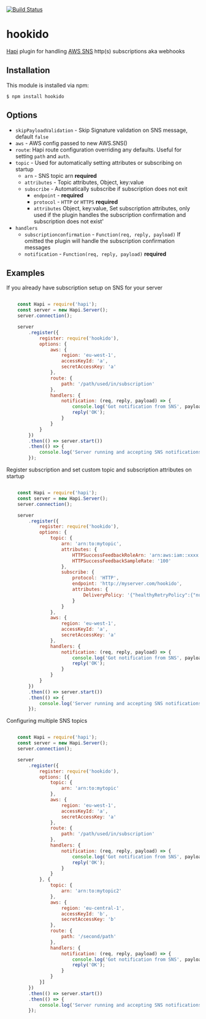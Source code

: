 [![Build Status](https://travis-ci.org/martinj/hookido.svg?branch=master)](https://travis-ci.org/martinj/hookido)

# hookido

[Hapi](http://hapijs.com) plugin for handling [AWS SNS](https://aws.amazon.com/sns/) http(s) subscriptions aka webhooks

## Installation

This module is installed via npm:

	$ npm install hookido

## Options

- `skipPayloadValidation` - Skip Signature validation on SNS message, default `false`
- `aws` - AWS config passed to new AWS.SNS()
- `route`: Hapi route configuration overriding any defaults. Useful for setting `path` and `auth`.
- `topic` - Used for automatically setting attributes or subscribing on startup
    - `arn` - SNS topic arn **required**
    - `attributes` - Topic attributes, Object, key:value
    - `subscribe` - Automatically subscribe if subscription does not exit
    	- `endpoint` - **required**
    	- `protocol` - `HTTP` or `HTTPS` **required**
    	- `attributes` Object, key:value, Set subscription attributes, only used if the plugin handles the subscription confirmation and subscription does not exist'
- `handlers`
    - `subscriptionconfirmation` - `Function(req, reply, payload)` If omitted the plugin will handle the subscription confirmation messages
	- `notification` - `Function(req, reply, payload)` **required**


## Examples

If you already have subscription setup on SNS for your server

```javascript

	const Hapi = require('hapi');
	const server = new Hapi.Server();
	server.connection();

	server
		.register({
			register: require('hookido'),
			options: {
				aws: {
					region: 'eu-west-1',
					accessKeyId: 'a',
					secretAccessKey: 'a'
				},
				route: {
					path: '/path/used/in/subscription'
				},
				handlers: {
					notification: (req, reply, payload) => {
						console.log('Got notification from SNS', payload);
						reply('OK');
					}
				}
			}
		})
		.then(() => server.start())
		.then(() => {
			console.log('Server running and accepting SNS notifications');
		});

```

Register subscription and set custom topic and subscription attributes on startup

```javascript

	const Hapi = require('hapi');
	const server = new Hapi.Server();
	server.connection();

	server
		.register({
			register: require('hookido'),
			options: {
				topic: {
					arn: 'arn:to:mytopic',
					attributes: {
						HTTPSuccessFeedbackRoleArn: 'arn:aws:iam::xxxx:role/myRole',
						HTTPSuccessFeedbackSampleRate: '100'
					},
					subscribe: {
						protocol: 'HTTP',
						endpoint: 'http://myserver.com/hookido',
						attributes: {
							DeliveryPolicy: '{"healthyRetryPolicy":{"numRetries":5}}'
						}
					}
				},
				aws: {
					region: 'eu-west-1',
					accessKeyId: 'a',
					secretAccessKey: 'a'
				},
				handlers: {
					notification: (req, reply, payload) => {
						console.log('Got notification from SNS', payload);
						reply('OK');
					}
				}
			}
		})
		.then(() => server.start())
		.then(() => {
			console.log('Server running and accepting SNS notifications');
		});

```

Configuring multiple SNS topics

```javascript

	const Hapi = require('hapi');
	const server = new Hapi.Server();
	server.connection();

	server
		.register({
			register: require('hookido'),
			options: [{
				topic: {
					arn: 'arn:to:mytopic'
				},
				aws: {
					region: 'eu-west-1',
					accessKeyId: 'a',
					secretAccessKey: 'a'
				},
				route: {
					path: '/path/used/in/subscription'
				},
				handlers: {
					notification: (req, reply, payload) => {
						console.log('Got notification from SNS', payload);
						reply('OK');
					}
				}
			}, {
				topic: {
					arn: 'arn:to:mytopic2'
				},
				aws: {
					region: 'eu-central-1',
					accessKeyId: 'b',
					secretAccessKey: 'b'
				},
				route: {
					path: '/second/path'
				},
				handlers: {
					notification: (req, reply, payload) => {
						console.log('Got notification from SNS', payload);
						reply('OK');
					}
				}
			}]
		})
		.then(() => server.start())
		.then(() => {
			console.log('Server running and accepting SNS notifications');
		});

```
